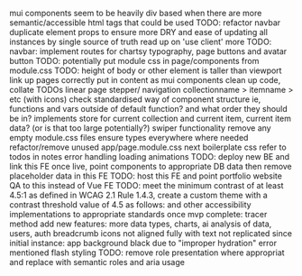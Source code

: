 mui components seem to be heavily div based when there are more semantic/accessible html tags that could be used
  TODO: refactor navbar duplicate element props to ensure more DRY and ease of updating all instances by single source of truth
read up on 'use client' more
   TODO: navbar: implement routes for chartsy typography, page buttons and avatar button
TODO: potentially put module css in page/components from module.css
TODO: height of body or other element is taller than viewport
link up pages correctly
put in content as mui components
clean up code, collate TODOs
linear page stepper/ navigation collectionname > itemname >  etc (with icons)
check standardised way of component structure ie, functions and vars outside of default function? and what order they should be in?
implements store for current collection and current item, current item data? (or is that too large potentially?)
swiper functionality
remove any empty module.css files
ensure types everywhere where needed
refactor/remove unused app/page.module.css next boilerplate css
refer to todos in notes
error handling
loading animations
TODO: deploy new BE and link this FE once live, point components to appropriate DB data then remove placeholder data in this FE
 TODO: host this FE and point portfolio website QA to this instead of Vue FE
TODO: meet the minimum contrast of at least 4.5:1 as defined in WCAG 2.1 Rule 1.4.3, create a custom theme with a contrast threshold value of 4.5 as follows:
and other accessibility implementations to appropriate standards
once mvp complete: tracer method add new features: more data types, charts, ai analysis of data, users, auth
breadcrumb icons not aligned fully with text
not replicated since initial instance: app background black due to "improper hydration" error mentioned flash styling
TODO: remove role presentation where appropriat and replace with semantic roles and aria usage